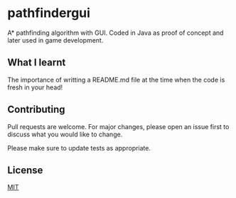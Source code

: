# pathfindergui

A* pathfinding algorithm with GUI. Coded in Java as proof of concept and later used in game development.

## What I learnt
The importance of writting a README.md file at the time when the code is fresh in your head!

## Contributing
Pull requests are welcome. For major changes, please open an issue first to discuss what you would like to change.

Please make sure to update tests as appropriate.

## License
[MIT](https://choosealicense.com/licenses/mit/)
